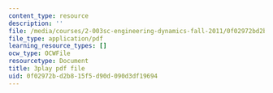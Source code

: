 ```yaml
---
content_type: resource
description: ''
file: /media/courses/2-003sc-engineering-dynamics-fall-2011/0f02972bd2b815f5d90d090d3df19694_jROTMB142T0.pdf
file_type: application/pdf
learning_resource_types: []
ocw_type: OCWFile
resourcetype: Document
title: 3play pdf file
uid: 0f02972b-d2b8-15f5-d90d-090d3df19694
---
```

